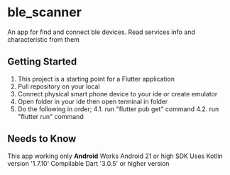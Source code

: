 # ble_scanner

An app for find and connect ble devices. Read services info and characteristic from them

## Getting Started

1. This project is a starting point for a Flutter application
2. Pull repository on your local
3. Connect physical smart phone device to your ide or create emulator
4. Open folder in your ide then open terminal in folder
5. Do the following in order;
   4.1. run "flutter pub get" command
   4.2. run "flutter run" command

## Needs to Know

This app working only **Android**
Works Android 21 or high SDK
Uses Kotlin version '1.7.10'
Compilable Dart '3.0.5' or higher version
